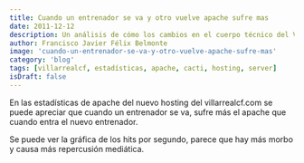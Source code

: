 ```yaml
---
title: Cuando un entrenador se va y otro vuelve apache sufre mas
date: 2011-12-12
description: Un análisis de cómo los cambios en el cuerpo técnico del Villarreal CF afectan al rendimiento del servidor Apache, destacando estadísticas y curiosidades.
author: Francisco Javier Félix Belmonte
image: 'cuando-un-entrenador-se-va-y-otro-vuelve-apache-sufre-mas'
category: 'blog'
tags: [villarrealcf, estadísticas, apache, cacti, hosting, server]
isDraft: false
---
```


En las estadísticas de apache del nuevo hosting del villarrealcf.com se puede apreciar que cuando un entrenador se va, sufre más el apache que cuando entra el nuevo entrenador.

Se puede ver la gráfica de los hits por segundo, parece que hay más morbo y causa más repercusión mediática.

<!-- ![expulsion nuevo entrenador](images/stories/expulsion_nuevo_entrenador.png) -->
